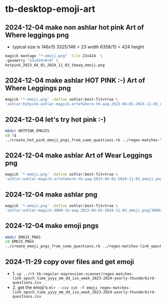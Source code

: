 # tb-desktop-emoji-art

## 2024-12-04 make non ashlar hot pink Art of Where leggings png
* typical size is 146x15  3325/146 = 23 width 6358/15 = 424 height

```bash
magick montage "*-emoji.png" -tile 23x424  \
-geometry "23x424+0+0" \
hotpink_2023_04_01_2024_11_03_tbaaq_emoji.png
```
## 2024-12-04 make ashlar HOT PINK :-) Art of Where Leggings png
```bash
magick '*-emoji.png' -define ashlar:best-fit=true \
'ashlar:hotpink-ashlar-magick-artofwhere-tb-aaq-2023-04-01-2024-11-03_emoji.png[3325x6358+0+0]'
```
## 2024-12-04 let's try hot pink :-)
```bash
mkdir HOTPINK_EMOJIS
cd !$
../create_hot_pink_emoji_pngs_from_sumo_questions.rb ../regex-matches-link_epoch_time_yyyy_mm_dd_iso_week_2023-2024-yearly-thunderbird-questions.csv
```
## 2024-12-04 make ashlar Art of Wear Leggings png
```bash
magick '*-emoji.png' -define ashlar:best-fit=true \
'ashlar:ashlar-magick-artofwhere-tb-aaq-2023-04-01-2024-11-03_emoji.png[3325x6358+0+0]'
```
## 2024-12-04 make ashlar png
```bash
magick '*-emoji.png' -define ashlar:best-fit=true \
'ashlar:ashlar-magick-3000-tb-aaq-2023-04-01-2024-11-03_emoji.png[3000x3000+0+0]'
```
## 2024-12-04 make emoji pngs
```bash
mkdir EMOJI_PNGS
cd EMOJI_PNGS
../create_emoji_pngs_from_sumo_questions.rb ../regex-matches-link_epoch_time_yyyy_mm_dd_iso_week_2023-2024-yearly-thunderbird-questions.csv
```
## 2024-11-29 copy over files and get emoji
* 1\. `cp ../rt-tb-regular-expression-scanner/regex-matches-link_epoch_time_yyyy_mm_dd_iso_week_2023-2024-yearly-thunderbird-questions.csv .`
* 2\. get the emoji's `mlr --csv cut -f emoji regex-matches-link_epoch_time_yyyy_mm_dd_iso_week_2023-2024-yearly-thunderbird-questions.csv`
